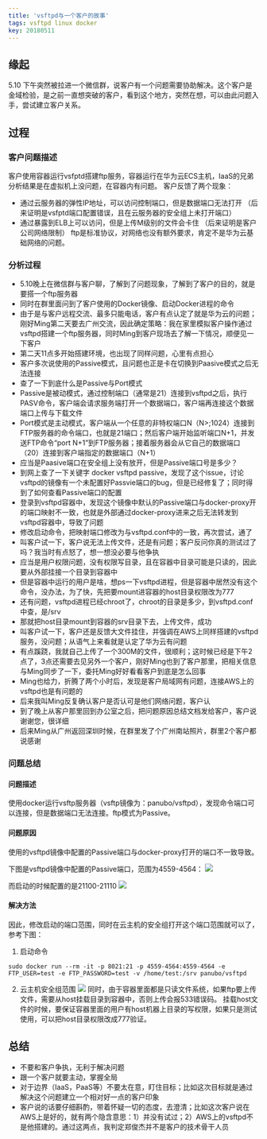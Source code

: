```yaml
---
title: 'vsftpd与一个客户的故事'
tags: vsftpd linux docker
key: 20180511
---
```


## 缘起
5.10 下午突然被拉进一个微信群，说客户有一个问题需要协助解决。这个客户是金域检验，是之前一直想突破的客户，看到这个地方，突然在想，可以由此问题入手，尝试建立客户关系。
<!--more-->
## 过程
### 客户问题描述
客户使用容器运行vsfptd搭建ftp服务，容器运行在华为云ECS主机，IaaS的兄弟分析结果是在虚拟机上没问题，在容器内有问题。
客户反馈了两个现象：
- 通过云服务器的弹性IP地址，可以访问控制端口，但是数据端口无法打开 （后来证明是vsfptd端口配置错误，且在云服务器的安全组上未打开端口）
- 通过暴露到ELB上可以访问，但是上传M级别的文件会卡住 （后来证明是客户公司网络限制）
ftp是标准协议，对网络也没有额外要求，肯定不是华为云基础网络的问题。
### 分析过程
- 5.10晚上在微信群与客户聊，了解到了问题现象，了解到了客户的目的，就是要搭一个ftp服务器
- 同时在群里面问到了客户使用的Docker镜像、启动Docker进程的命令
- 由于是与客户远程交流、最多只能电话，客户有点认定了就是华为云的问题；刚好Ming第二天要去广州交流，因此确定策略：我在家里模拟客户操作通过vsftpd搭建一个ftp服务器，同时Ming到客户现场去了解一下情况，顺便见一下客户
- 第二天11点多开始搭建环境，也出现了同样问题，心里有点担心
- 客户多次说使用的Passive模式，且问题也正是卡在切换到Paasive模式之后无法连接
- 查了一下到底什么是Passive与Port模式
- Passive是被动模式，通过控制端口（通常是21）连接到vsftpd之后，执行PASV命令，客户端会请求服务端打开一个数据端口，客户端再连接这个数据端口上传与下载文件
- Port模式是主动模式，客户端从一个任意的非特权端口N（N>;1024）连接到FTP服务器的命令端口，也就是21端口；然后客户端开始监听端口N+1，并发送FTP命令“port N+1”到FTP服务器；接着服务器会从它自己的数据端口（20）连接到客户端指定的数据端口（N+1）
- 应当是Paasive端口在安全组上没有放开，但是Passive端口号是多少？
- 到网上查了一下关键字 docker vsftpd passive，发现了这个issue，讨论vsftpd的镜像有一个未配置好Passvie端口的bug，但是已经修复了；同时得到了如何查看Passive端口的配置
- 登录到vsftpd容器中，发现这个镜像中默认的Passive端口与docker-proxy开的端口映射不一致，也就是外部通过docker-proxy进来之后无法转发到vsftpd容器中，导致了问题
- 修改启动命令，把映射端口修改为与vsftpd.conf中的一致，再次尝试，通了
- 叫客户试一下，客户说无法上传文件，还是有问题；客户反问你真的测试过了吗？我当时有点怒了，想一想没必要与他争执
- 应当是用户权限问题，没有权限写目录，且在容器中目录可能是只读的，因此要从外部挂接一个目录到容器中
- 但是容器中运行的用户是啥，想ps一下vsftpd进程，但是容器中居然没有这个命令，没办法，为了快，先把要mount进容器的host目录权限改为777
- 还有问题，vsftpd进程已经chroot了，chroot的目录是多少，到vsftpd.conf中查，是/srv
- 那就把host目录mount到容器的srv目录下去，上传文件，成功
- 叫客户试一下，客户还是反馈大文件挂住，并强调在AWS上同样搭建的vsftpd服务，没问题；从语气上来看就是认定了华为云有问题
- 有点蹊跷，我就自己上传了一个300M的文件，很顺利；这时候已经是下午2点了，3点还需要去见另外一个客户，刚好Ming也到了客户那里，把相关信息与Ming同步了一下，委托Ming好好看看客户到底是怎么回事
- Ming也给力，折腾了两个小时后，发现是客户局域网有问题，连接AWS上的vsftpd也是有问题的
- 后来我叫Ming反复确认客户是否认可是他们网络问题，客户认
- 到了晚上从客户那里回到办公室之后，把问题原因总结文档发给客户，客户说谢谢您，很详细
- 后来Ming从广州返回深圳时候，在群里发了个广州南站照片，群里2个客户都说感谢
### 问题总结
#### 问题描述
使用docker运行vsftp服务器（vsftp镜像为：panubo/vsftpd），发现命令端口可以连接，但是数据端口无法连接。ftp模式为Passive。
#### 问题原因
使用的vsftpd镜像中配置的Passive端口与docker-proxy打开的端口不一致导致。

下图是vsftpd镜像中配置的Passive端口，范围为4559-4564：
![](/15-Hours/_image/docker-vsftpd-01.png)

而启动的时候配置的是21100-21110
![](/15-Hours/_image/docker-vsftpd-02.png)

#### 解决方法
因此，修改启动的端口范围，同时在云主机的安全组打开这个端口范围就可以了，参考下图：
1. 启动命令
```
sudo docker run --rm -it -p 8021:21 -p 4559-4564:4559-4564 -e FTP_USER=test -e FTP_PASSWORD=test -v /home/test:/srv panubo/vsftpd
```
2. 云主机安全组范围
![](/15-Hours/_image/docker-vsftpd-03.png)
同时，由于容器里面都是只读文件系统，如果ftp要上传文件，需要从host挂载目录到容器中，否则上传会报533错误码。
挂载host文件的时候，要保证容器里面的用户有host机器上目录的写权限，如果只是测试使用，可以把host目录权限改成777验证。

## 总结
- 不要和客户争执，无利于解决问题
- 跟一个客户就要主动，掌握全局
- 对于边界（IaaS，PaaS等）不要太在意，盯住目标；比如这次目标就是通过解决这个问题建立一个相对好一点的客户印象
- 客户说的话要仔细斟酌，带着怀疑一切的态度，去澄清；比如这次客户说在AWS上是好的，就有两个隐含意思：1）并没有试过；2）AWS上的vsftpd不是他搭建的。通过这两点，我判定郑俊杰并不是客户的技术骨干人员